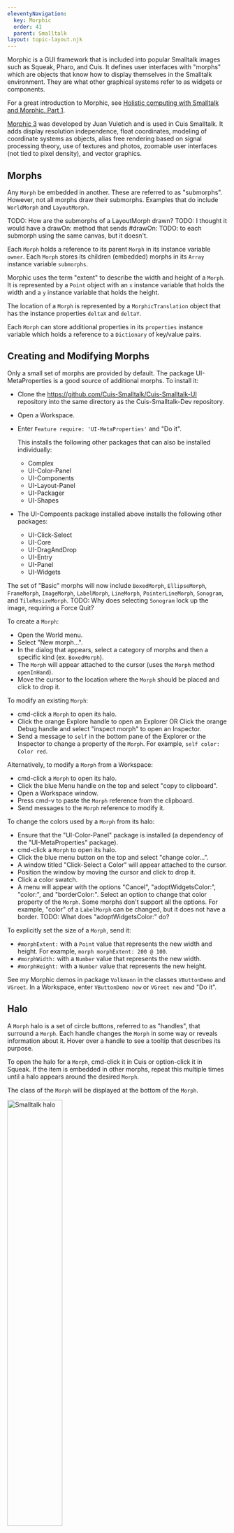 ```yaml
---
eleventyNavigation:
  key: Morphic
  order: 41
  parent: Smalltalk
layout: topic-layout.njk
---
```


Morphic is a GUI framework that is included into popular Smalltalk images
such as Squeak, Pharo, and Cuis.
It defines user interfaces with "morphs" which are objects that
know how to display themselves in the Smalltalk environment.
They are what other graphical systems refer to as widgets or components.

For a great introduction to Morphic, see
<a href="https://www.youtube.com/watch?v=62baNn3c56Y"
target="_blank">Holistic computing with Smalltalk and Morphic. Part 1</a>.

<a href="http://www.jvuletich.org/Morphic3/Morphic3-201006.html"
target="_blank">Morphic 3</a> was developed by Juan Vuletich
and is used in Cuis Smalltalk.
It adds display resolution independence, float coordinates,
modeling of coordinate systems as objects,
alias free rendering based on signal processing theory,
use of textures and photos,
zoomable user interfaces (not tied to pixel density), and vector graphics.

## Morphs

Any `Morph` be embedded in another.
These are referred to as "submorphs".
However, not all morphs draw their submorphs.
Examples that do include `WorldMorph` and `LayoutMorph`.

TODO: How are the submorphs of a LayoutMorph drawn?
TODO: I thought it would have a drawOn: method that sends #drawOn:
TODO: to each submorph using the same canvas, but it doesn't.

Each `Morph` holds a reference to its parent `Morph`
in its instance variable `owner`.
Each `Morph` stores its children (embedded) morphs
in its `Array` instance variable `submorphs`.

Morphic uses the term "extent" to describe the width and height of a `Morph`.
It is represented by a `Point` object with
an `x` instance variable that holds the width and
a `y` instance variable that holds the height.

The location of a `Morph` is represented by a `MorphicTranslation` object
that has the instance properties `deltaX` and `deltaY`.

Each `Morph` can store additional properties in its `properties` instance variable
which holds a reference to a `Dictionary` of key/value pairs.

## Creating and Modifying Morphs

Only a small set of morphs are provided by default.
The package UI-MetaProperties is a good source of additional morphs.
To install it:

- Clone the https://github.com/Cuis-Smalltalk/Cuis-Smalltalk-UI repository
  into the same directory as the Cuis-Smalltalk-Dev repository.
- Open a Workspace.
- Enter `Feature require: 'UI-MetaProperties'` and "Do it".

  This installs the following other packages
  that can also be installed individually:

  - Complex
  - UI-Color-Panel
  - UI-Components
  - UI-Layout-Panel
  - UI-Packager
  - UI-Shapes

- The UI-Compoents package installed above
  installs the following other packages:

  - UI-Click-Select
  - UI-Core
  - UI-DragAndDrop
  - UI-Entry
  - UI-Panel
  - UI-Widgets

The set of "Basic" morphs will now include `BoxedMorph`, `EllipseMorph`,
`FrameMorph`, `ImageMorph`, `LabelMorph`, `LineMorph`, `PointerLineMorph`,
`Sonogram`, and `TileResizeMorph`.
TODO: Why does selecting `Sonogram` lock up the image, requiring a Force Quit?

To create a `Morph`:

- Open the World menu.
- Select "New morph...".
- In the dialog that appears, select a category of morphs
  and then a specific kind (ex. `BoxedMorph`).
- The `Morph` will appear attached to the cursor
  (uses the `Morph` method `openInHand`).
- Move the cursor to the location where the `Morph` should be placed
  and click to drop it.

To modify an existing `Morph`:

- cmd-click a `Morph` to open its halo.
- Click the orange Explore handle to open an Explorer OR
  Click the orange Debug handle and select "inspect morph" to open an Inspector.
- Send a message to `self` in the bottom pane of the Explorer or the Inspector
  to change a property of the `Morph`. For example, `self color: Color red`.

Alternatively, to modify a `Morph` from a Workspace:

- cmd-click a `Morph` to open its halo.
- Click the blue Menu handle on the top and select "copy to clipboard".
- Open a Workspace window.
- Press cmd-v to paste the `Morph` reference from the clipboard.
- Send messages to the `Morph` reference to modify it.

To change the colors used by a `Morph` from its halo:

- Ensure that the "UI-Color-Panel" package is installed
  (a dependency of the "UI-MetaProperties" package).
- cmd-click a `Morph` to open its halo.
- Click the blue menu button on the top and select "change color...".
- A window titled "Click-Select a Color" will appear attached to the cursor.
- Position the window by moving the cursor and click to drop it.
- Click a color swatch.
- A menu will appear with the options "Cancel",
  "adoptWidgetsColor:", "color:", and "borderColor:".
  Select an option to change that color property of the `Morph`.
  Some morphs don't support all the options.
  For example, "color" of a `LabelMorph` can be changed,
  but it does not have a border.
  TODO: What does "adoptWidgetsColor:" do?

To explicitly set the size of a `Morph`, send it:

- `#morphExtent:` with a `Point` value that represents the new width and height.
  For example, `morph morphExtent: 200 @ 100`.
- `#morphWidth:` with a `Number` value that represents the new width.
- `#morphHeight:` with a `Number` value that represents the new height.

See my Morphic demos in package `Volkmann`
in the classes `VButtonDemo` and `VGreet`.
In a Workspace, enter `VButtonDemo new` or `VGreet new` and "Do it".

## Halo

A `Morph` halo is a set of circle buttons,
referred to as "handles", that surround a `Morph`.
Each handle changes the `Morph` in some way or reveals information about it.
Hover over a handle to see a tooltip that describes its purpose.

To open the halo for a `Morph`,
cmd-click it in Cuis or option-click it in Squeak.
If the item is embedded in other morphs, repeat this multiple times
until a halo appears around the desired `Morph`.

The class of the `Morph` will be displayed at the bottom of the `Morph`.

<img alt="Smalltalk halo" style="width: 50%"
  src="/blog/assets/smalltalk-halo.png?v={{pkg.version}}">

The following buttons are provided:

| Button                               | Location    | Tooltip      | Purpose                                         |
| ------------------------------------ | ----------- | ------------ | ----------------------------------------------- |
| red circle with white "x"            | upper-left  | Remove       | removes the item                                |
| blue circle with white document      | top         | Menu         | opens menu "A" (1)                              |
| black circle with house              | top         | Pick up      | drag to move the item within its parent (2)     |
| brown circle with resize icon        | top         | Move         | drag to move the item out of its parent         |
| green circle with copy icon          | upper-right | Duplicate    | drag to position a duplicate of the item        |
| orange circle with wrench            | right side  | Debug        | opens a menu of debugging options               |
| blue circle with magnifier glass     | right side  | Change Scale | drag to change scale of item                    |
| yellow circle with resize icon       | lower-right | Change Size  | drag to resize the item                         |
| light blue circle with question mark | bottom      | Help         | click and hold to display a related tooltip (3) |
| blue circle with rotate icon         | lower-left  | Rotate       | drag to rotate item (4)                         |
| dull yellow circle with odd shape    | left side   | Collapse     | click to collapse (hide) the item (5)           |
| orange circle with wrench            | left side   | Explore      | opens an "Explore" window (6)                   |

A `Morph` can also be dragged directly without
opening its halo and using the drag buttons.
This only works if the area that is dragged
does not process mouse events.
For example, you cannot drag a `Morph` that contains a button
by dragging the button.

(1) This menu contains the following options:

- send to back
- bring to front
- embed into >
- change color...
- halo actions...
- checkbox for "resist being picked up"
- checkbox for "be locked"
- copy to clipboard
- export...
- debug...

It is often useful to click the red pin in the upper-right of the menu
so it remains open if you click outside it.
This enables dragging values onto it (such as color swatches)
to change the values of instance variables.
If you forget the `Morph` to which a pinned menu belongs,
click "show target halo" to open the halo of the `Morph`.

To change the value of an instance variable in the menu, such as
`borderColor`, click it and use the provided editor to change its value.
When changing a color, select a color palette and
drag a color swatch onto the instance variable.

<img alt="Crayon Colors palette"
  src="/blog/assets/cuis-crayon-colors-palette.png?v={{pkg.version}}"
  style="width: 100%">

Color swatches can be dragged from one menu to another to copy colors.
Fonts can also be dragged from one menu to another to copy fonts.

(2) If the `Morph` is embedded in another `Morph`,
this changes the owner to world, which unembeds it.

(3) It seems most of the help tooltips default to "Help not yet supplied".
To edit the help text, click the orange circle on the right,
select "edit balloon help", and modify the help text.

(4) To change the center of rotation of a `Morph`, click the "Explore" handle,
enter the following in the bottom pane, and "Do it":

```smalltalk
self setProperty: #rotationCenter toValue: newX @ newY.
```

(5) To restore a collapsed item, click it's thumbnail in the bottom bar.

(6) "Explore" windows enable viewing data associated with an item
such as its location, extent (width and height), and color.
Send messages to `self` in the bottom pane to modify the `Morph`.
To add a method to the mo

For more detail, see
<a href="https://cuis-smalltalk.github.io/TheCuisBook/A-brief-introduction-to-Inspectors.html"
target="_blank">A brief introduction to Inspectors</a>.

## Desktop Color

One way to change the desktop color is to:

- Right-click the desktop to open its halo.
- Click the blue menu button.
- Select "debug...inspect morph" to open an Inspect window.
- Click in the bottom pane of the Inspect window.
- Enter `self color: Color red` or use some other color name.
- "Do it".

This works with all colors except `transparent` and alpha values are ignored.

## Embedding

To embed a `Morph` into another (such as a LayoutMorph) so
they are treated as a single unit and can be positioned together:

- Drag a `Morph` on top of its intended parent `Morph`.
- Open the halo of the `Morph`.
- Click the blue Menu handle.
- Hover over "embed into" to display a popup containing
  the names of every `Morph` under the one being embedded.
  Hover over each option to highlight the corresponding `Morph`,
  which helps to verify the correct selection.
- Click the name of the `Morph` that will become the parent.
  Often the intended parent `Morph` is a "LayoutMorph".

To embed a `Morph` in another using code send the message `#addMorph:`.
For example:

```smalltalk
lm := LayoutMorph newRow.
b1 := BoxedMorph new.
b2 := EllipseMorph new.
lm addMorph: b1.
lm addMorph: b2.
lm openInWorld.
lm morphPosition: 200 @ 200. "relative to upper-left corner of World"
```

## LayoutMorph

A `LayoutMorph` actively manages the position and size of its submorphs
based on the following instance properties:

- `direction`: `#horizontal` for a row or `#vertical` for a column

- `separation`: a `Measure`

  This adds space between the submorphs.
  It also adds space between the outer submorphs
  and the edges of the `LayoutMorph`.
  To avoid adding space the outer space, send the message `#useEdgeSpace:`
  with the value `false` to the `LayoutMorph`.

  By default, there is no separation.
  To add separation, send the `separation:` message.
  If the argument is a number then it is used for both x and y separation.
  Otherwise it should be a `Point` whose `x` and `y` values
  specify the corresponding separations.
  For example, `myLayout separation: 20 @ 10`
  uses an x separation of 20 and a y separation of 10.

- `axisEdgeWeight`: a number from 0 to 1

  This specifies the alignment of the submorphs
  in the same direction as the `LayoutMorph`,
  referred to as the "major axis".

  By default, all the submorphs will be
  pushed to the left of a row or top of a column.
  To change this, send the `#axisEdgeWeight:` message with a number from 0 to 1.
  A value zero pushes to the left/top,
  a value one pushes to the right/bottom,
  and a value of 0.5 centers.

Practically any layout can be achieved by nesting instances of this class.

An instance can be created with:

- `LayoutMorph newColumn`
- `LayoutMorph newRow`

For example, `myLayout := Layout newRow`.

To add a submorph to a `LayoutMorph`, send it the `#addMorph:` message.
For example, `myLayout addMorph: EllipseMorph new`
and `myLayout addMorph: BoxedMorph new`.

If the UI-Layout-Panel package is installed,
all of these values can be specified interactively.

- Open the halo for a `LayoutMorph`.
- Click the blue menu button.
- Select "edit me (a LayoutMorph)". The dialog below will appear.
- Click the red push pin to enable trying multiple changes.
- After each set of changes, click the "Update" button.
- When satisfied withthe changes, close the dialog.

<img alt="Cuis Morphic Layout dialog" style="width: 75%"
  src="/blog/assets/cuis-morphic-layout-dialog.png?v={{pkg.version}}">

To specify the color of a `LayoutMorph` (its background),
override the class method `new` as follows:

```smalltalk
new
    | app |
    app := super newColumn.
    ^ app color: Color white.
```

It does not work to set the color in the `initialize` method
because the `new` method sends `#newRow` to the instance
which sends `#initialize` and then it
sends `#color:` with the value `(Color red alpha: 0.2)`
which replaces the value set in the `initialize` method.

### Submorphs

The `addMorph:` method defined in the `Morph` class
adds a `Morph` as a submorph of another.
For example, `ownerMorph addMorph: submorph`.

The `Morph` subclass `PlacedMorph` adds the instance methods
`layoutSpec` and `layoutSpec:` that get and set a `LayoutSpec` object
specific to the `PlacedMorph`.
The `LayoutSpec` specifies how to layout the submorph
within its owner `LayoutMorph`.
It is ignored if the owner is not a `LayoutMorph`.

The submorphs added to a `LayoutMorph` can each specify
their alignment in the opposite direction of the `LayoutMorph`,
referred to as the "minor axis".

For example, the following will cause a submorph to be
left-aligned in a vertical `LayoutMorph` or
top-aligned in a horizontal `LayoutMorph`:

```smalltalk
submorph layoutSpec offAxisEdgeWeight: 0
```

## Editing Characteristics

Many chararacteristics of a `Morph` can be edited by
opening its halo and clicking its blue menu button.
To get a halo for a submorph, cmd-click repeatedly
until the halo appears around the target `Morph`.
The following menu will appear:

<img alt="Cuis halo blue menu" style="width: 60%"
  src="/blog/assets/cuis-halo-blue-menu.png?v={{pkg.version}}">

Click the push pin at the upper-right of the menu
to keep the menu open, which simplifies making multiple changes.

To change the border width, size (`morphExtent`), or position (`morphPosition`)
of a `Morph`:

- Click `borderWidth`, `morphExtent`, or `morphPosition`.
- Modify the numbers in the dialog that appears.
- Click the "Accept" to save the changes or the "Cancel" button to discard them.

It's unclear why a small subset of `Morph` methods begin with `morph`.
Examples include `morphExtent`, `morphExtentInOwner`, `morphId`,
`morphLocalBoundsForError`, `morphPosition`, and `morphPositionInWorld`.

To change the border color or color of a `Morph`:

- Click "borderColor" or "color".
- Select one of the following color sets
  to open a dialog containing color swatches:
  CSS3 (Web) Colors, Crayon Colors, NBSISCC Colors, XKCD Colors,
  or ColorMix Editor (opens a Color Editor dialog).
  A Color Editor dialog enables selecting a color
  with RGB, HSL, and transparency.
  For more detail on these color dictionaries, see
  <a href="https://github.com/Cuis-Smalltalk/Cuis-Smalltalk-Dev/blob/master/Packages/Features/NamedColors/README.md"
  target="_blank">Cuis-NamedColors</a>.
- Drag a color swatch from the dialog
  onto the swatch for "borderColor" or "color".
- Close the color swatch dialog.
- Close the `Morph` menu.

To edit the width, height, and off-axis edge weight of a submorph

- Open the halo for a submorph.
- Click the blue menu button.
- Select "edit my LayoutSpec". The dialog below will appear.
- Click the red push pin to enable trying multiple changes.
- After each set of changes, click the "Update" button.
- When satisfied withthe changes, close the dialog.

<img alt="Cuis edit my LayoutSpec" style="width: 80%"
  src="/blog/assets/cuis-edit-my-layoutspec.png?v={{pkg.version}}">

For more detail on layouts, see
<a href="https://github.com/Cuis-Smalltalk/Learning-Cuis/blob/master/LayoutTour.md"
target="_blank">Exploring morph layouts in Cuis</a>.

## Coordinate Systems

The world coordinate system places (0, 0) in
the upper-left corner of the main window.
X values increase going right and Y values increase going down.

Each `Morph` has its own local coordinate system
with (0, 0) in the upper-left corner of the `Morph`.
This coordinate system is used for drawing the `Morph`.

Changing the translation, rotation, or scale of a `Morph`
changes its local coordinate system.

Positive rotations are clockwise and negative rotations are counter-clockwise.

## Creating a Custom Morph

Custom morphs are typically implemented as subclasses of the
`PlacedMorph` or `BoxedMorph` class and implement the `drawOn:` method.
These can be directly dragged to new locations.
Otherwise dragging requires opening the `Morph` halo and using the Move handle.

The following example includes the instance variable `extent`
to allow the width and height to be used to determine what to draw.

```smalltalk
PlacedMorph subclass: #CanvasDemo
    instanceVariableNames: 'extent fillColor'
    classVariableNames: ''
    poolDictionaries: ''
    category: 'Volkmann'
```

In subclasses of `PlacedMorph`, the instance method `drawOn:`
is passed a `VectorCanvas` object.
In subclasses of `BoxedMorph`, the instance method `drawOn:`
is passed a `HybridCanvas` object.

To force a subclass of `BoxedMorph` to use a `VectorCanvas`,
implement the `requiresVectorCanvas` method to return `true`.

For example, the following draws a green rectangle with a red border
and a red line from its upper-left to lower-right.
It has a default width of 100, height of 100, and
default location of the upper-left corner of the world.

```smalltalk
drawOn: aCanvas
    | x1 x2 y1 y2 |
    x1 := 0.
    y1 := 0.
    x2 := extent x.
    y2 := extent y.
    aCanvas
        strokeWidth: 10
        color: Color red
        fillColor: fillColor
        do: [
        aCanvas
            moveTo: x1 @ y1;
            lineTo: x2 @ y2;
            lineTo: x2 @ y1;
            lineTo: x1 @ y1;
            lineTo: x1 @ y2;
            lineTo: x2 @ y2
    ]

extent
    ^ extent

extent: aPoint
    extent := aPoint

initialize
    super initialize.
    extent := 100@100 "default size"
    "Place in upper-left corner by default."
    self location: (MorphicTranslation withTranslation: 0@0).
```

To try this:

- Open a Workspace.
- Enter `(CanvasDemo new extent: 300@400) openInHand.`
- Press cmd-d to "Do it".
- Move the cursor to where the `Morph` should be dropped.
- Click to drop it.

`VectorCanvas` is a subclass of `AbstractVectorCanvas`,
which is a subclass of `MorphicCanvas`.
The `MorphicCanvas` class defines several methods
whose names begin with `drawString:` method.

To draw text in this `Morph` that is centered,
add the following in the `drawOn:` method:

```smalltalk
font := FontFamily defaultFamilyPointSize: 24.
aCanvas
    drawString: 'Hello'
    atCenterXBaselineY: x1 + x2 / 2 @ (y1 + y2 / 2)
    font: font "pass nil to use default font"
    color: Color yellow.
```

Instances of `PlacedMorph` subclasses have a `location` instance variable.
If the `Morph` only has a location and has not be rotated or scaled
then `location` will hold a `MorphicTranslation` object
with `deltaX` and `deltaY` instance variables.
If the `Morph` has been rotated or scaled
then `location` will hold an `AffineTranslation` object
with `scale`, `degrees`, and `translation` instance variables.

By default, morphs rotate about their center. To change this,
override the `rotationCenter` method to return a different `Point`.
For example, the following causes rotation
to occur around the upper-left corner:

```smalltalk
rotationCenter
    ^ 0@0
```

The `Morph` method `openInHand` causes the `Morph` to appear
and be attached to the cursor.
Move the cursor to the location where it should be placed and click to drop it.

Alternatively, send the message `#openInWorld` to cause the `Morph` to appear
and not be attached to the cursor.
If the location of the `Morph` was specified by sending the
`#location#` message to it with a `MorphicTranslation` argument
then it will be placed at that location.
Otherwise it will be placed at a random location.

Also see the custom method `openAtCursor` that I added to the `Morph` class.
It is defined as follows:

```smalltalk
openAtCursor
    "Opens Morph, attempting to center it at hand location,
    but keeping it in the world bounds."
    | world |
    world := self runningWorld.
    world
        ifNil: [ UISupervisor whenUIinSafeState: [ self openInWorld ]]
        ifNotNil: [ :w |
            w addMorph: self centeredNear: w activeHand morphPosition.
        ]
```

Drawing-related methods like `drawOn:`
should be placed in the "drawing" method category.

## Text Entry

For single-line text entry, use `TextEntryMorph`.
For multi-line text entry, use `TextModelMorph`.

TODO: Add much more detail here with examples.

## Mouse Events

To handle mouse clicks on a custom morph,
add instance methods like the following to a `Morph` subclass.
On each click, this changes the `fillColor` instance variable
to a random color and signals that the `Morph` needs to be redrawn.

```smalltalk
handlesMouseDown
    ^ true

mouseButton1Up: aMouseEvent localPosition: aPosition
    fillColor := Color random.
    self redrawNeeded.
```

An alternative to adding instance methods is to set properties as follows,
perhaps in the instance method `initialize`.

```smalltalk
self
    setProperty: #handlesMouseDown
    toValue: true.
self
    setProperty: #mouseButton1Up:localPosition:
    toValue: [:event :position |
        fillColor := Color random.
        self redrawNeeded
    ].
```

Using a receiver other that `self` for the message sends above enables
configuring event handling on a specific instance of a `Morph` subclass
rather than for all instances.

## Keyboard Events

To handle keyboard events on a custom morph,
add instance methods like the following to a `Morph` subclass.

```smalltalk
handlesKeyboard
    ^ self visible.

mouseEnter: event
    (Preferences at: #focusFollowsMouse)
        ifTrue: [ event hand newKeyboardFocus: self ].

mouseLeave: event
    (Preferences at: #focusFollowsMouse)
        ifTrue: [ event hand releaseKeyboardFocus: self ].

keyboardFocusChange: aBoolean
    ('has keyboard focus? {1}' format: {aBoolean}) print.

keyStroke: aKeyboardEvent
    | char |
    char := Character codePoint: aKeyboardEvent keyValue.
    char logAs: 'character'. "defined in Getting Started"
    aKeyboardEvent isArrowUp ifTrue: [ 'got up arrow' print ].
```

Also see the `isArrowRight`, `isArrowDown`, and `isArrowLeft` methods.

## MorphicCanvas

The `MorphicCanvas` class has many subclasses including
`BitBltBoundsFinderCanvas`, `BitBltCanvas`, `BoundsFinderCanvas`,
`HybridCanvas`, and `VectorCanvas`.

`BitBltCanvas` is a legacy class that doesn't support
vector graphics operations, anti-aliasing, or zooming.
But it provides great performance due to its simplicity.

TODO: Is it worthwhile to learn about any of these besides `VectorCanvas`?

## Drawing Details

How does the message `#drawOn:` get sent to each currently visible morph?

The abstract class `MorphicCanvas` defines the method `drawCurrentAndSubmorphs`
as `subclassResponsibility`.
The subclasses of `MorphicCanvas` which include
`BitBltCanvas`, `BoundsFinderCanvas`, `HybridCanvas`, and `VectorCanvas`.
all implement the `drawCurrentAndSubmorphs` method.

The `MorphicCanvas` method `fullDraw:`
sends the message `#drawCurrentAndSubmorphs` to
an instance of one of these `MorphicCanvas` subclasses.
The `drawCurrentAndSubmorphs` method
sends the message `#drawOn:` to the current morph and
sends the message `#fullDraw` to each submorph.

The sequence of message sends that lead to the first call to `fullDraw:` is:

- `UISupervisor class newUIProcess`
- `UISupervisor class spawnNewMorphicProcessFor:`
- `WorldMorph runProcess`
- `WorldMorph mainLoop`
- `WorldMorph displayWorldOn:`
- `MorphicCanvas drawWorld:repair: calls`
- `MorphicCanvas drawRoots:rootsDamage:backgroundDamage:`
- `MorphicCanvas fullDraw:`

## BoxedMorph

The `BoxedMorph` class is a subclass of the `PlacedMorph` class
that adds the instance variables `extent` (width and height),
`color`, `borderWidth`, and `borderColor`.
It is intended for morphs that are rectangular.

TODO: The class comment says "DON'T subclass from here." Why?

All the developer tool windows are subclasses of `BoxedMorph`.
For example, System Browsers are implemented by the `BrowserWindow` class
which has the following inheritance hierarchy.

- `Object`
  - `Morph`
    - `PlacedMorph`
      - `BoxedMorph`
        - `PluggableMorph`
          - `SystemWindow`
            - `CodeWindow`
              - `BrowserWindow`

## Fonts

To see a popup list of the installed fonts and fonts available to install,
enter `FontFamily promptUser` in a Workspace and "Do it".
The installed font names are displayed using their font.
To install a font, click its checkbox under "Available to install".
The list may include the following:

- Alex Brush
- Amaranth
- CMU Typewriter Text
- DejaVu Sans (default)
- JetBrains Mono NL
- Kiwi Maru Light
- Kurinto Sans (defines many Unicode characters such as the wastebasket)
- Learning Curve
- Noto Sans EqyptHiero
- Parc Place Legacy
- Source Sans 3

The font files are located in the `Cuis-Smallltalk-Dev/TrueTypeFonts` directory.
To add a new font, create a subdirectory whose name is the font name
and place `.ttf` files for each variation of the font inside it.

To set the default font size used in the development environment:

```smalltalk
Preferences at: #defaultFontSize put: 14
```

To set the default font family used in the development environment:

```smalltalk
PreferenceSet setDefaultFont: 'Alex Brush'
```

If an invalid font name is used, the environment will lock up.
TODO: Report this!

To get a `Dictionary` of available font families:

```smalltalk
fontFamilies := FontFamily availableFamilies
```

To get the default font:

```smalltalk
font := FontFamily defaultFamilyAndPointSize
```

To get the default font with a specified point size:

```smalltalk
font := FontFamily defaultFamilyPointSize: 18
```

To get a font for a specific family and point size:

```smalltalk
font := FontFamily familyName: 'Alex Brush' pointSize: 36.
```

## Button Labels

Button labels are automatically shortened to fit within the button width
using the `String` instance method `squeezeTo:`.
It begins by removing spaces from right to left.
It then removes vowels from right to left.
Finally, it removes consonants from right to left
and adds an ellipsis at the end.

## Button Issue

The class `PluggableButtonMorph` uses the value of `Theme current buttonLabel`
as the color for the label on all instances.
But sending `#color:` to an instance changes its background color.
Depending the background color selected, this can result in poor contrast.
It also uses an embossed font for the label.

A way to fix this, suggested by Mariano Montone,
is to create a subclass of `PluggableButtonMorph` as follows:

1. Define the following new class:

   ```smalltalk
   PluggableButtonMorph subclass: #VButtonMorph
       instanceVariableNames: 'labelColor'
       classVariableNames: ''
       poolDictionaries: ''
       category: 'Volkmann'
   ```

1. Define the following instance methods in the `VButtonMorph` class:

   ```smalltalk
   labelColor
       ^labelColor ifNil: [Theme current buttonLabel]

   labelColor: anObject
       labelColor := anObject
   ```

1. Override `VButtonMorph` instance method `drawEmbossedLabelOn:`
   by copying the same method from `PluggableButtonMorph`
   and modifying two lines, the one that sets `colorForLabel`
   and the one that sets `embossed`.

   ```smalltalk
   drawEmbossedLabelOn: aCanvas
       | availableW center colorForLabel f l labelMargin targetSize w x y |
       label ifNotNil: [
           "The next line was modified."
           colorForLabel := self enableLabelColorWith: self labelColor.
           self isPressed
               ifFalse: [
                   self mouseIsOver
                       ifFalse: [ colorForLabel := colorForLabel adjustSaturation: -0.10 brightness: 0.10 ]]
               ifTrue: [ colorForLabel := colorForLabel adjustSaturation: 0.0 brightness: -0.07 ].
           f := self fontToUse.
           center := extent // 2.
           labelMargin := 3.
           w := f widthOfString: label.
           availableW := extent x - labelMargin - labelMargin.
           availableW >= w
               ifTrue: [ l := label ]
               ifFalse: [
                   x := labelMargin.
                   targetSize := label size * availableW // w.
                   l := label squeezedTo: targetSize.
                   (f widthOfString: l) > availableW ifTrue: [
                       targetSize := targetSize - 1.
                       l := label squeezedTo: targetSize ]
               ].

           w := f widthOfString: l.
           x := center x - (w // 2).
           y := center y - (f lineSpacing // 2).
           aCanvas
               drawString: l
               at: x@y
               font: f
               color: colorForLabel
               "The next line was modified."
               embossed: false
       ]
   ```

## Button Demo in Cuis

Add this code in a Workspace, select it all, and "Do it".
It uses the class `VButtonMorph` defined above.

```smalltalk
label := LabelMorph new
  contents: '0';
  color: Color white.
decBtn := VButtonMorph new
  color: Color yellow;
  label: 'Decrement';
  labelColor: Color red;
  model: [ label contents: (label contents asNumber - 1) asString ];
  action: #value.
incBtn := VButtonMorph new
  color: Color yellow;
  label: 'Increment';
  labelColor: Color green;
  model: [ label contents: (label contents asNumber + 1) asString ];
  action: #value.
layout := LayoutMorph new
  addMorph: decBtn;
  addMorph: label;
  addMorph: incBtn;
  "color: Color transparent ;"
  separation: 10;
  location: (MorphicTranslation withTranslation: 70@70);
   rotateBy: 15 degreesToRadians;
  scale: 1.5;
  openInWorld.

"Add horizontal padding in buttons."
decBtn morphWidth: (incBtn morphWidth + 20).
incBtn morphWidth: (incBtn morphWidth + 20).
```

To delete this from the World,
enter layoutDelete in the Workspaces and "Do it", or
open the halo for the `LayoutMorph` and click the red button in the upper-left.

## SVG

To work with SVG images:

- Clone the following Git repositories from Cuis Smalltalk:

  - <a href="https://github.com/Cuis-Smalltalk/Numerics.git" target="_blank">Numerics</a>
  - <a href="https://github.com/Cuis-Smalltalk/SVG.git" target="_blank">SVG</a>

- Open a Workspace and install the package `SVG`.

  enter `Feature require: 'SVG'` and "Do it".

- Enter `SVGMainMorph exampleTiger openInWorld` and "Do it".

There are many more example class methods in the `SVGMainMorph` class.
To open all the SVG examples,
enter `SVGMainMorph openAllExamples SVGMainMorph` and "Do it".
To delete all those morphs, enter
`SVGMainMorph allInstancesDo: [ :obj | obj delete ]`.

Another way to open all the SVG examples is to use reflection as follows:

```smalltalk
selectors := SVGMainMorph class allMethodsInCategory: #examples.
selectors do: [ :selector |
    (selector beginsWith: 'example') ifTrue: [
        (SVGMainMorph perform: selector) openInWorld
    ]
].
```

## Full Screen Buttons

You can add buttons to the World that simplify toggling full screen mode.
The following class defines a class method `buttons` that displays buttons
that activate and deactivate full screen mode.

<img alt="Cuis full screen buttons" class="logo" style="width: 20%"
  src="/blog/assets/cuis-full-screen-buttons.png?v={{pkg.version}}">

```smalltalk
Object subclass: #VFullScreenButtons
    instanceVariableNames: ''
    classVariableNames: ''
    poolDictionaries: ''
    category: 'Volkmann'

fullScreen: aBoolean
    Display fullScreenMode: aBoolean.
    Display newDepth: Display depth

fullScreenOff
    self fullScreen: false

fullScreenOn
    self fullScreen: true

initialize
    "renders buttons for setting full screen on or off"

    super initialize.
    LayoutMorph newColumn
        addMorph: (LabelMorph contents: 'Full Screen');
        addMorph: (LayoutMorph newRow
            addMorph: (
                VButtonMorph label: 'On' block: [ self fullScreenOn ]
            );
            addMorph: (
                VButtonMorph label: 'Off' block: [ self fullScreenOff ]
            );
            color: Color transparent
        );
        location: (MorphicTranslation withTranslation: 10@10);
        openInWorld
```

## Morph Methods

The `Morph` class provides a large number of instance methods.
Highlights are provided in the following table:

| Method     | Description                                                                |
| ---------- | -------------------------------------------------------------------------- |
| `collides` | answers `Boolean` indicating if receiver contour overlaps argument contour |

TODO: Add more methods to this table.

## PopUpMenu

The class `PopUpMenu` provides an easy way to render a dialog that
displays information, asks the user for confirmation,
or ask the user to select an option.
It is similar to the JavaScript DOM functions `alert` and `confirm`.

For example:

```smalltalk
PopUpMenu inform: 'Hello, World!'.

likesIceCream := PopUpMenu confirm: 'Do you like ice cream?'.
likesIceCream print. "prints true or false"

likesIceCream := PopUpMenu
    confirm: 'Do you like ice cream?'
    trueChoice: 'Love it!'
    falseChoice: 'Not for me'.
likesIceCream print.

color := PopUpMenu withCaption: 'Choose a color.' chooseFrom: #('red' 'green' 'blue').
color print. "prints 1, 2, or 3"
```

## Event Handling

The `Morph` class provides many methods for event handling
in the "events" method category. Examples include:

- `keyDown:`
- `keyStroke:`
- `keyUp:`
- `keyboardFocusChange:`
- `keyboardShortcut:`
- `mouseButton1Down:localPosition:`
- `mouseButton1Up:localPosition:`
- `mouseButton2Down:localPosition:`
- `mouseButton2Up:localPosition:`
- `mouseButton3Down:localPosition:`
- `mouseButton3Up:localPosition:`
- `mouseEnter:`
- `mouseHover:localPosition:`
- `mouseLeave:`
- `mouseMove:localPosition:`
- `mouseScroll:localPosition:`
- `windowEvent:`

The keyboard and mouse event handling methods are only called
if the `Morph` is configured to handle them.
For example, the `keyDown:`, `keyUp:`, and `keyStroke:` methods are only called
if the `handlesKeyboard:` method is implemented to return `true`.
Also, the `mouseEnter:` and `mouseLeave:` methods are only called
if the `handlesMouseOver:` method is implemented to return `true`.
See comments in each event handling method to determine how to enable it.

TODO: For a good code example, see `VGreet` class in the `Volkmann` category.

Each of these methods is passed a `MorphicEvent` object.
To get the `Morph` object that triggered the event,
send the message `#hand` to the event object.

To move focus to a `Morph`, send it the message
`#newKeyboardFocus:` with the argument `self`.
To give up focus from a `Morph`, send it the message
`#releaseKeyboardFocus:` with the argument `self`.

The `Morph` class provides several methods for focus handling
in the "focus handling" method category. These include:

- `hasKeyboardFocus` - answers a `Boolean`
- `hasMouseFocus` - answers a `Boolean`
- `keyboardFocusChange` - sent to morphs when they gain or lose focus
- `keyboardFocused` TODO: Why does this not have any code?

Consider changing the background color of a custom `Morph`
when it gains and loses focus.

The class `EventSensor` handles keyboard and mouse events.

TODO: Add much more detail on this.

The inheritance hierarchy of classes that describe events is as follows:

- `MorphicEvent`
  - `DropEvent`
  - `DropFilesEvent`
  - `UserInputEvent`
    - `KeyboardEvent`
    - `MouseEvent`
      - `MouseButtonEvent`
      - `MouseMoveEvent`
      - `MouseScrollEvent`
  - `WindowEvent`

To add event handling to a specific `Morph` instances
instead of adding it to the definition of a `Morph` subclass:

- Open the halo of the `Morph`.
- Click the blue Menu button.
- Press cmd-c (copy to clipboard).
- Open a Workspace.
- Press cmd-v (paste) which will insert
  a `Morph` reference like `ellipseMorph2611483`.
- After the `Morph` reference, add code like the following:

  ```smalltalk
  ellipseMorph2611483 setProperty: #handlesMouseDown toValue: true.
  ellipseMorph2611483
      setProperty: #mouseButton1Up:localPosition:
      toValue: [:event :position | self inform: 'got click'].
  ```

  Be careful when using `setProperty:` that the `Symbol` argument value
  is spelled correctly!

- Select those lines of code and "Do it".
- Click the `Morph`.
- Verify that a PopUpMenu appears containing "got click".

To create and configure an `EllipseMorph` in code:

```smalltalk
em := EllipseMorph new openInWorld.
em setProperty: #handlesMouseDown toValue: true.
em
    setProperty: #mouseButton1Up:localPosition:
    toValue: [:event :position | self inform: 'got click'].
```

## Animation

Animation in Morphic is achieved through stepping.
The following class implements a `Morph` that renders a red circle
and animates to a random location in the World every time it is clicked.
After creating this class in a System Browser,
enter `AnimatedMorph new openInWorld` in a Workspace and "Do it".
This animates position changes, but other properties such as
rotation, scale, and color can also be animated.

```smalltalk
EllipseMorph subclass: #AnimatedMorph
    instanceVariableNames: 'dx dy stepNumber'
    classVariableNames: ''
    poolDictionaries: ''
    category: 'Volkmann'

initialize
    | size |
    super initialize.
    size := self size.
    self morphExtent: size @ size.
    self color: Color red

size
    ^ 100

handlesMouseDown
    ^ true

mouseButton1Up: aMouseEvent localPosition: aPosition
    | newX newY oldX oldY size worldExtent |
    oldX := self morphPosition x.
    oldY := self morphPosition y.
    "UISupervior ui answers the WorldMorph instance."
    worldExtent := UISupervisor ui morphExtent.
    size := self size.
    newX := (worldExtent x rounded - size) atRandom.
    newY := (worldExtent y rounded - size) atRandom.
    dx := newX - oldX / self stepCount.
    dy := newY - oldY / self stepCount.
    stepNumber := 0.
    self startStepping

step
    self morphPosition: self morphPosition + (dx @ dy).
    self redrawNeeded.
    stepNumber := stepNumber + 1.
    stepNumber = self stepCount ifTrue: [ self stopStepping ]

stepCount
    ^ 50

stepTime
    ^ 5 "default is 1000 for once per second"
```

## Redrawing

After making code changes, if the UI does not update properly,
there are two things that can be done to update the display.

1. Open the World menu and select "Restore Display".
1. Open the World menu and select "Debug ... Start drawing all again".

TODO: What is the difference between these?

## More Morphs

TODO: Study these:
CheckButtonMorph
RadioButtonMorph
CheckGroup
RadioGroup
DropDownButtonMorph
DropDownListMorph
MultiSelectMenu
PluggableDropDownListMorph
PluggableListOfMorph
PluggableDropDownListOfMorph

## Annoynances

Some of the methods in Morphic classes are inconsistently named.
For example, the class `TextModelMorph` defines the methods
`alwaysHideVerticalScrollbar` and `hideScrollBarsIndefinitely`.
Note how the "b" is sometimes lowercase and sometimes uppercase.

## Todo App

TODO: Implement a Todo app using Morphic and learn how to deploy it.
